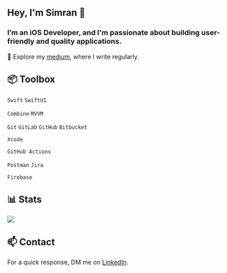 <h2 align="left">Hey, I'm Simran 👋</h2>
<h3 align="left">I’m an iOS Developer, and I'm passionate about building user-friendly and quality applications.</h3>

📝 Explore my [medium](https://medium.com/@simrankaurg555), where I write regularly.

<h2 align="left">📦 Toolbox</h2>

`Swift` `SwiftUI`

`Combine` `MVVM`

`Git` `GitLab` `GitHub` `Bitbucket`

 `Xcode`
 
 `GitHub Actions`

`Postman` `Jira`

`Firebase`

## 📊 Stats

![](https://github-readme-streak-stats.herokuapp.com/?user=simrantechie&theme=dark&hide_border=false)<br/>


<h2 align="left"> 📫 Contact</h2>

For a quick response, DM me on [LinkedIn](https://www.linkedin.com/in/simranjeet-kaur-204015128/).


